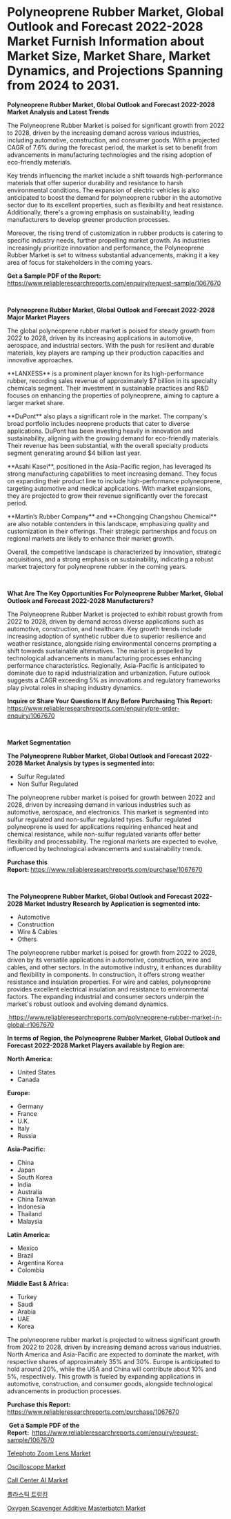 <p><h1>Polyneoprene Rubber Market, Global Outlook and Forecast 2022-2028 Market Furnish Information about Market Size, Market Share, Market Dynamics, and Projections Spanning from 2024 to 2031.</h1></p><p><strong>Polyneoprene Rubber Market, Global Outlook and Forecast 2022-2028 Market Analysis and Latest Trends</strong></p>
<p><p>The Polyneoprene Rubber Market is poised for significant growth from 2022 to 2028, driven by the increasing demand across various industries, including automotive, construction, and consumer goods. With a projected CAGR of 7.6% during the forecast period, the market is set to benefit from advancements in manufacturing technologies and the rising adoption of eco-friendly materials.</p><p>Key trends influencing the market include a shift towards high-performance materials that offer superior durability and resistance to harsh environmental conditions. The expansion of electric vehicles is also anticipated to boost the demand for polyneoprene rubber in the automotive sector due to its excellent properties, such as flexibility and heat resistance. Additionally, there's a growing emphasis on sustainability, leading manufacturers to develop greener production processes.</p><p>Moreover, the rising trend of customization in rubber products is catering to specific industry needs, further propelling market growth. As industries increasingly prioritize innovation and performance, the Polyneoprene Rubber Market is set to witness substantial advancements, making it a key area of focus for stakeholders in the coming years.</p></p>
<p><strong>Get a Sample PDF of the Report:&nbsp;</strong> <a href="https://www.reliableresearchreports.com/enquiry/request-sample/1067670">https://www.reliableresearchreports.com/enquiry/request-sample/1067670</a></p>
<p>&nbsp;</p>
<p><strong>Polyneoprene Rubber Market, Global Outlook and Forecast 2022-2028 Major Market Players</strong></p>
<p><p>The global polyneoprene rubber market is poised for steady growth from 2022 to 2028, driven by its increasing applications in automotive, aerospace, and industrial sectors. With the push for resilient and durable materials, key players are ramping up their production capacities and innovative approaches.</p><p>**LANXESS** is a prominent player known for its high-performance rubber, recording sales revenue of approximately $7 billion in its specialty chemicals segment. Their investment in sustainable practices and R&D focuses on enhancing the properties of polyneoprene, aiming to capture a larger market share.</p><p>**DuPont** also plays a significant role in the market. The company's broad portfolio includes neoprene products that cater to diverse applications. DuPont has been investing heavily in innovation and sustainability, aligning with the growing demand for eco-friendly materials. Their revenue has been substantial, with the overall specialty products segment generating around $4 billion last year.</p><p>**Asahi Kasei**, positioned in the Asia-Pacific region, has leveraged its strong manufacturing capabilities to meet increasing demand. They focus on expanding their product line to include high-performance polyneoprene, targeting automotive and medical applications. With market expansions, they are projected to grow their revenue significantly over the forecast period.</p><p>**Martin’s Rubber Company** and **Chongqing Changshou Chemical** are also notable contenders in this landscape, emphasizing quality and customization in their offerings. Their strategic partnerships and focus on regional markets are likely to enhance their market growth.</p><p>Overall, the competitive landscape is characterized by innovation, strategic acquisitions, and a strong emphasis on sustainability, indicating a robust market trajectory for polyneoprene rubber in the coming years.</p></p>
<p>&nbsp;</p>
<p><strong>What Are The Key Opportunities For Polyneoprene Rubber Market, Global Outlook and Forecast 2022-2028 Manufacturers?</strong></p>
<p><p>The Polyneoprene Rubber Market is projected to exhibit robust growth from 2022 to 2028, driven by demand across diverse applications such as automotive, construction, and healthcare. Key growth trends include increasing adoption of synthetic rubber due to superior resilience and weather resistance, alongside rising environmental concerns prompting a shift towards sustainable alternatives. The market is propelled by technological advancements in manufacturing processes enhancing performance characteristics. Regionally, Asia-Pacific is anticipated to dominate due to rapid industrialization and urbanization. Future outlook suggests a CAGR exceeding 5% as innovations and regulatory frameworks play pivotal roles in shaping industry dynamics.</p></p>
<p><strong>Inquire or Share Your Questions If Any Before Purchasing This Report:</strong> <a href="https://www.reliableresearchreports.com/enquiry/pre-order-enquiry/1067670">https://www.reliableresearchreports.com/enquiry/pre-order-enquiry/1067670</a></p>
<p>&nbsp;</p>
<p><strong>Market Segmentation</strong></p>
<p><strong>The Polyneoprene Rubber Market, Global Outlook and Forecast 2022-2028 Market Analysis by types is segmented into:</strong></p>
<p><ul><li>Sulfur Regulated</li><li>Non Sulfur Regulated</li></ul></p>
<p><p>The polyneoprene rubber market is poised for growth between 2022 and 2028, driven by increasing demand in various industries such as automotive, aerospace, and electronics. This market is segmented into sulfur regulated and non-sulfur regulated types. Sulfur regulated polyneoprene is used for applications requiring enhanced heat and chemical resistance, while non-sulfur regulated variants offer better flexibility and processability. The regional markets are expected to evolve, influenced by technological advancements and sustainability trends.</p></p>
<p><strong>Purchase this Report:&nbsp;</strong><a href="https://www.reliableresearchreports.com/purchase/1067670">https://www.reliableresearchreports.com/purchase/1067670</a></p>
<p>&nbsp;</p>
<p><strong>The Polyneoprene Rubber Market, Global Outlook and Forecast 2022-2028 Market Industry Research by Application is segmented into:</strong></p>
<p><ul><li>Automotive</li><li>Construction</li><li>Wire & Cables</li><li>Others</li></ul></p>
<p><p>The polyneoprene rubber market is poised for growth from 2022 to 2028, driven by its versatile applications in automotive, construction, wire and cables, and other sectors. In the automotive industry, it enhances durability and flexibility in components. In construction, it offers strong weather resistance and insulation properties. For wire and cables, polyneoprene provides excellent electrical insulation and resistance to environmental factors. The expanding industrial and consumer sectors underpin the market's robust outlook and evolving demand dynamics.</p></p>
<p><a href="https://www.reliableresearchreports.com/polyneoprene-rubber-market-in-global-r1067670">&nbsp;https://www.reliableresearchreports.com/polyneoprene-rubber-market-in-global-r1067670</a></p>
<p><strong>In terms of Region, the Polyneoprene Rubber Market, Global Outlook and Forecast 2022-2028 Market Players available by Region are:</strong></p>
<p>
    <p> <strong> North America: </strong>
        <ul>
            <li>United States</li>
            <li>Canada</li>
        </ul>
        </p> 
    <p> <strong> Europe: </strong>
        <ul>
            <li>Germany</li>
            <li>France</li>
            <li>U.K.</li>
            <li>Italy</li>
            <li>Russia</li>
        </ul>
        </p> 
    <p> <strong> Asia-Pacific: </strong>
        <ul>
            <li>China</li>
            <li>Japan</li>
            <li>South Korea</li>
            <li>India</li>
            <li>Australia</li>
            <li>China Taiwan</li>
            <li>Indonesia</li>
            <li>Thailand</li>
            <li>Malaysia</li>
        </ul>
        </p> 
    <p> <strong> Latin America: </strong>
        <ul>
            <li>Mexico</li>
            <li>Brazil</li>
            <li>Argentina Korea</li>
            <li>Colombia</li>
        </ul>
        </p> 
    <p> <strong> Middle East & Africa: </strong>
        <ul>
            <li>Turkey</li>
            <li>Saudi</li>
            <li>Arabia</li>
            <li>UAE</li>
            <li>Korea</li>
        </ul>
    </p>
    </p>
<p><p>The polyneoprene rubber market is projected to witness significant growth from 2022 to 2028, driven by increasing demand across various industries. North America and Asia-Pacific are expected to dominate the market, with respective shares of approximately 35% and 30%. Europe is anticipated to hold around 20%, while the USA and China will contribute about 10% and 5%, respectively. This growth is fueled by expanding applications in automotive, construction, and consumer goods, alongside technological advancements in production processes.</p></p>
<p><strong>Purchase this Report: </strong><a href="https://www.reliableresearchreports.com/purchase/1067670">https://www.reliableresearchreports.com/purchase/1067670</a></p>
<p>&nbsp;<strong>Get a Sample PDF of the Report:&nbsp;&nbsp;</strong><a href="https://www.reliableresearchreports.com/enquiry/request-sample/1067670">https://www.reliableresearchreports.com/enquiry/request-sample/1067670</a></p>
<p><strong></strong></p>
<p><p><a href="https://medium.com/@estellaemmerich/telephoto-zoom-lens-market-overview-regional-outlook-and-competitive-strategies-on-telephoto-zoom-b8f6176a79c5">Telephoto Zoom Lens Market</a></p><p><a href="https://medium.com/@estellaemmerich/global-oscilloscope-market-size-and-market-trends-analysis-by-regional-outlook-competitive-d4e2ef4c1990">Oscilloscope Market</a></p><p><a href="https://www.linkedin.com/pulse/in-depth-analysis-global-call-center-ai-market-scope-its-gfznc?trackingId=LoRHtqauTjGYLG%2B9rEg6Bw%3D%3D">Call Center AI Market</a></p><p><a href="https://medium.com/@joespinka88967/%ED%94%8C%EB%9D%BC%EC%8A%A4%ED%8B%B1-%ED%8A%B8%EB%A0%81%ED%82%B9-%EC%8B%9C%EC%9E%A5-%EA%B7%9C%EB%AA%A8-%EC%84%B1%EC%9E%A5-%EB%B0%8F-%EC%82%B0%EC%97%85-%EB%B6%84%EC%84%9D-%EC%8B%9C%EC%9E%A5-%EC%84%B8%EB%B6%84%ED%99%94-%EC%A7%80%EC%97%AD-%ED%86%B5%EC%B0%B0%EB%A0%A5-%EB%B0%8F-2031%EB%85%84%EA%B9%8C%EC%A7%80%EC%9D%98-%EC%98%88%EC%B8%A1-ad98090d7017">플라스틱 트렁킹</a></p><p><a href="https://issuu.com/reportprime-2/docs/oxygen-scavenger-additive-masterbat_cd8d4073f2198b">Oxygen Scavenger Additive Masterbatch Market</a></p></p>